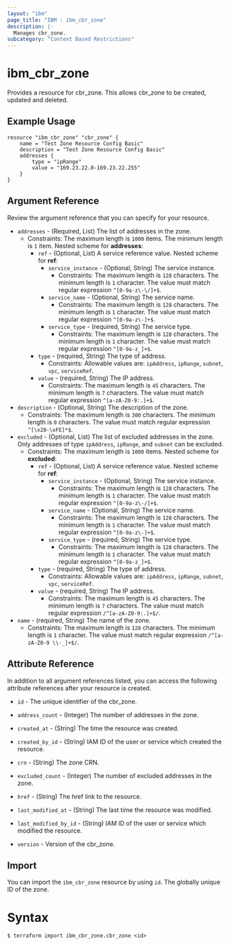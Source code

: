 ```yaml
---
layout: "ibm"
page_title: "IBM : ibm_cbr_zone"
description: |-
  Manages cbr_zone.
subcategory: "Context Based Restrictions"
---
```


# ibm_cbr_zone

Provides a resource for cbr_zone. This allows cbr_zone to be created, updated and deleted.

## Example Usage

```hcl
resource "ibm_cbr_zone" "cbr_zone" {
	name = "Test Zone Resource Config Basic"
	description = "Test Zone Resource Config Basic"
	addresses {
		type = "ipRange"
		value = "169.23.22.0-169.23.22.255"
	}
}
```

## Argument Reference

Review the argument reference that you can specify for your resource.

* `addresses` - (Required, List) The list of addresses in the zone.
  * Constraints: The maximum length is `1000` items. The minimum length is `1` item.
Nested scheme for **addresses**:
    * `ref` - (Optional, List) A service reference value.
    Nested scheme for **ref**:
        * `service_instance` - (Optional, String) The service instance.
          * Constraints: The maximum length is `128` characters. The minimum length is `1` character. The value must match regular expression `^[0-9a-z\-\/]+$`.
        * `service_name` - (Optional, String) The service name.
          * Constraints: The maximum length is `128` characters. The minimum length is `1` character. The value must match regular expression `^[0-9a-z\-]+$`.
        * `service_type` - (required, String) The service type.
          * Constraints: The maximum length is `128` characters. The minimum length is `1` character. The value must match regular expression `^[0-9a-z_]+$`.
    * `type` - (required, String) The type of address.
      * Constraints: Allowable values are: `ipAddress`, `ipRange`, `subnet`, `vpc`, `serviceRef`.
    * `value` - (required, String) The IP address.
      * Constraints: The maximum length is `45` characters. The minimum length is `7` characters. The value must match regular expression `^[a-zA-Z0-9:.]+$`.
* `description` - (Optional, String) The description of the zone.
  * Constraints: The maximum length is `300` characters. The minimum length is `0` characters. The value must match regular expression `^[\x20-\xFE]*$`.
* `excluded` - (Optional, List) The list of excluded addresses in the zone. Only addresses of type `ipAddress`, `ipRange`, and `subnet` can be excluded.
  * Constraints: The maximum length is `1000` items.
Nested scheme for **excluded**:
    * `ref` - (Optional, List) A service reference value.
    Nested scheme for **ref**:
        * `service_instance` - (Optional, String) The service instance.
          * Constraints: The maximum length is `128` characters. The minimum length is `1` character. The value must match regular expression `^[0-9a-z\-/]+$`.
        * `service_name` - (Optional, String) The service name.
          * Constraints: The maximum length is `128` characters. The minimum length is `1` character. The value must match regular expression `^[0-9a-z\-]+$`.
        * `service_type` - (required, String) The service type.
          * Constraints: The maximum length is `128` characters. The minimum length is `1` character. The value must match regular expression `^[0-9a-z_]+$`.
    * `type` - (required, String) The type of address.
      * Constraints: Allowable values are: `ipAddress`, `ipRange`, `subnet`, `vpc`, `serviceRef`.
    * `value` - (required, String) The IP address.
      * Constraints: The maximum length is `45` characters. The minimum length is `7` characters. The value must match regular expression `/^[a-zA-Z0-9:.]+$/`.
* `name` - (required, String) The name of the zone.
  * Constraints: The maximum length is `128` characters. The minimum length is `1` character. The value must match regular expression `/^[a-zA-Z0-9 \\-_]+$/`.

## Attribute Reference

In addition to all argument references listed, you can access the following attribute references after your resource is created.

* `id` - The unique identifier of the cbr_zone.
* `address_count` - (Integer) The number of addresses in the zone.
* `created_at` - (String) The time the resource was created.
* `created_by_id` - (String) IAM ID of the user or service which created the resource.
* `crn` - (String) The zone CRN.
* `excluded_count` - (Integer) The number of excluded addresses in the zone.
* `href` - (String) The href link to the resource.
* `last_modified_at` - (String) The last time the resource was modified.
* `last_modified_by_id` - (String) IAM ID of the user or service which modified the resource.

* `version` - Version of the cbr_zone.

## Import

You can import the `ibm_cbr_zone` resource by using `id`. The globally unique ID of the zone.

# Syntax
```
$ terraform import ibm_cbr_zone.cbr_zone <id>
```
